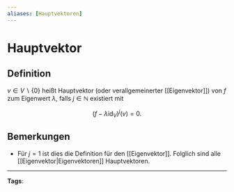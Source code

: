 ```yaml
---
aliases: [Hauptvektoren]
---
```


# Hauptvektor

## Definition

$v \in V \backslash\{0\}$ heißt Hauptvektor (oder verallgemeinerter [[Eigenvektor]]) von $f$ zum Eigenwert $\lambda$, falls $j \in \mathbb{N}$ existiert mit

$$
\left(f-\lambda \operatorname{id}_{V}\right)^{j}(v)=0 .
$$

## Bemerkungen

- Für $j=1$ ist dies die Definition für den [[Eigenvektor]]. Folglich sind alle [[Eigenvektor|Eigenvektoren]] Hauptvektoren.

---

**Tags**:
